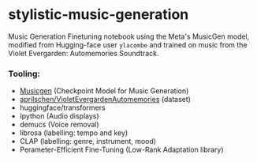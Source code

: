 # stylistic-music-generation
Music Generation Finetuning notebook using the Meta's MusicGen model, modified from Hugging-face user ```ylacombe``` and trained on music from the Violet Evergarden: Automemories Soundtrack. 

### Tooling: 
 - [Musicgen](https://huggingface.co/facebook/musicgen-melody) (Checkpoint Model for Music Generation)
 - [aprilschen/VioletEvergardenAutomemories](https://huggingface.co/datasets/aprilschen/VioletEvergardenAutomemories) (dataset)
 - huggingface/transformers
 - Ipython (Audio displays)
 - demucs (Voice removal)
 - librosa (labelling: tempo and key)
 - CLAP (labelling: genre, instrument, mood)
 - Perameter-Efficient Fine-Tuning (Low-Rank Adaptation library)

